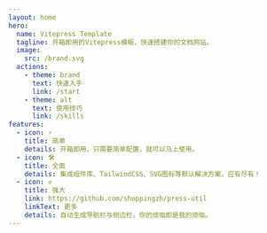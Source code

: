 ```yaml
---
layout: home
hero:
  name: Vitepress Template
  tagline: 开箱即用的Vitepress模板，快速搭建你的文档网站。
  image:
    src: /brand.svg
  actions:
    - theme: brand
      text: 快速入手
      link: /start
    - theme: alt
      text: 使用技巧
      link: /skills
features:
  - icon: ⚡
    title: 简单
    details: 开箱即用，只需要简单配置，就可以马上使用。
  - icon: 🛠️
    title: 全面
    details: 集成组件库、TailwindCSS、SVG图标等默认解决方案，应有尽有！
  - icon: ✊
    title: 强大
    link: https://github.com/shoppingzh/press-util
    linkText: 更多
    details: 自动生成导航栏与侧边栏，你的烦恼即是我的烦恼。
---
```

